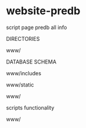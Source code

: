 website-predb
=============

script page predb all info 




DIRECTORIES

www/

DATABASE SCHEMA

www/includes 

www/static

www/

scripts functionality

www/


